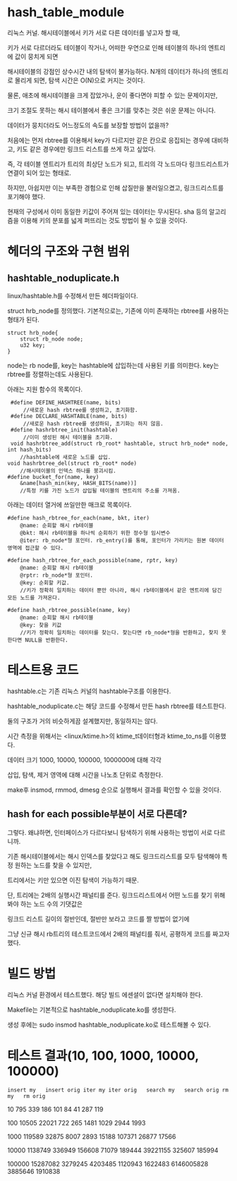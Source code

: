 # hash_table_module

리눅스 커널. 해시테이블에서 키가 서로 다른 데이터를 넣고자 할 때,

키가 서로 다르더라도 테이블이 작거나, 어떠한 우연으로 인해 테이블의 하나의 엔트리에 값이 뭉치게 되면

해시테이블의 강점인 상수시간 내의 탐색이 불가능하다. N개의 데이터가 하나의 엔트리로 몰리게 되면, 탐색 시간은 O(N)으로 커지는 것이다.

물론, 애초에 해시테이블을 크게 잡았거나, 운이 좋다면야 피할 수 있는 문제이지만,

크기 조절도 못하는 해시 테이블에서 좋은 크기를 맞추는 것은 쉬운 문제는 아니다.

데이터가 뭉치더라도 어느정도의 속도를 보장할 방법이 없을까?

처음에는 먼저 rbtree를 이용해서 key가 다르지만 같은 칸으로 응집되는 경우에 대비하고, 키도 같은 경우에만 링크드 리스트를 쓰게 하고 싶었다.

즉, 각 테이블 엔트리가 트리의 최상단 노드가 되고, 트리의 각 노드마다 링크드리스트가 연결이 되어 있는 형태로.

하지만, 아쉽지만 이는 부족한 경험으로 인해 삽질만을 불러일으켰고, 링크드리스트를 포기해야 했다.

현재의 구성에서 이미 동일한 키값이 주어져 있는 데이터는 무시된다. sha 등의 알고리즘을 이용해 키의 분포를 넓게 퍼뜨리는 것도 방법이 될 수 있을 것이다.

# 헤더의 구조와 구현 범위

 ## hashtable_noduplicate.h
 
 linux/hashtable.h를 수정해서 만든 헤더파일이다.
 
 struct hrb_node를 정의했다. 기본적으로는, 기존에 이미 존재하는 rbtree를 사용하는 형태가 된다.
 
    struct hrb_node{
        struct rb_node node;
        u32 key;
    }
 node는 rb node를, key는 hashtable에 삽입하는데 사용된 키를 의미한다. key는 rbtree를 정렬하는데도 사용된다.
 
 아래는 지원 함수의 목록이다.
 
     #define DEFINE_HASHTREE(name, bits)
         //새로운 hash rbtree를 생성하고, 초기화함.
     #define DECLARE_HASHTABLE(name, bits)
         //새로운 hash rbtree를 생성하되, 초기화는 하지 않음.
     #define hashrbtree_init(hashtable)
         //이미 생성된 해시 테이블을 초기화.
     void hashrbtree_add(struct rb_root* hashtable, struct hrb_node* node, int hash_bits)
        //hashtable에 새로운 노드를 삽입.
    void hashrbtree_del(struct rb_root* node)
        //해시테이블의 인덱스 하나를 붕괴시킴.
    #define bucket_for(name, key)
        &name[hash_min(key, HASH_BITS(name))]
        //특정 키를 가진 노드가 삽입될 테이블의 엔트리의 주소를 가져옴.
    
아래는 데이터 열거에 쓰일만한 매크로 목록이다.

    #define hash_rbtree_for_each(name, bkt, iter)
        @name: 순회할 해시 rb테이블
        @bkt: 해시 rb테이블을 하나씩 순회하기 위한 정수형 임시변수
        @iter: rb_node*형 포인터. rb_entry()를 통해, 포인터가 가리키는 원본 데이터 영역에 접근할 수 있다.
    
    #define hash_rbtree_for_each_possible(name, rptr, key)
        @name: 순회할 해시 rb테이블
        @rptr: rb_node*형 포인터.
        @key: 순회할 키값.
        //키가 정확히 일치하는 데이터 뿐만 아니라, 해시 rb테이블에서 같은 엔트리에 담긴 모든 노드를 가져온다.
        
    #define hash_rbtree_possible(name, key)
        @name: 순회할 해시 rb테이블
        @key: 찾을 키값
        //키가 정확히 일치하는 데이터를 찾는다. 찾는다면 rb_node*형을 반환하고, 찾지 못한다면 NULL을 반환한다.
    
# 테스트용 코드

hashtable.c는 기존 리눅스 커널의 hashtable구조를 이용한다.

hashtable_noduplicate.c는 해당 코드를 수정해서 만든 hash rbtree를 테스트한다.

둘의 구조가 거의 비슷하게끔 설계했지만, 동일하지는 않다.

시간 측정을 위해서는 <linux/ktime.h>의 ktime_t데이터형과 ktime_to_ns를 이용했다.

데이터 크기 1000, 10000, 100000, 1000000에 대해 각각

삽입, 탐색, 제거 영역에 대해 시간을 나노초 단위로 측정한다.

 make후 insmod, rmmod, dmesg 순으로 실행해서 결과를 확인할 수 있을 것이다.

## hash for each possible부분이 서로 다른데?

그렇다. 왜냐하면, 인터페이스가 다르다보니 탐색하기 위해 사용하는 방법이 서로 다르니까.

기존 해시테이블에서는 해시 인덱스를 찾았다고 해도 링크드리스트를 모두 탐색해야 특정 원하는 노드를 찾을 수 있지만,

트리에서는 키만 있으면 이진 탐색이 가능하기 때문.

단, 트리에는 2배의 실행시간 패널티를 준다. 링크드리스트에서 어떤 노드를 찾기 위해 봐야 하는 노드 수의 기댓값은

링크드 리스트 길이의 절반인데, 절반만 보라고 코드를 짤 방법이 없기에

그냥 신규 해시 rb트리의 테스트코드에서 2배의 패널티를 줘서, 공평하게 코드를 짜고자 했다. 

# 빌드 방법

리눅스 커널 환경에서 테스트했다. 해당 빌드 에센셜이 없다면 설치해야 한다.

Makefile는 기본적으로 hashtable_noduplicate.ko를 생성한다.

생성 후에는 sudo insmod hashtable_noduplicate.ko로 테스트해볼 수 있다.

# 테스트 결과(10, 100, 1000, 10000, 100000)

	insert my	insert orig	iter my	iter orig	search my	search orig	rm my	rm orig
10	795	339	186	101	84	41	287	119

100	10505	22021	722	265	1481	1029	2944	1993

1000	119589	32875	8007	2893	15188	107371	26877	17566

10000	1138749	336949	156608	71079	189444	39221155	325607	185994

100000	15287082	3279245	4203485	1120943	1622483	6146005828	3885646	1910838

